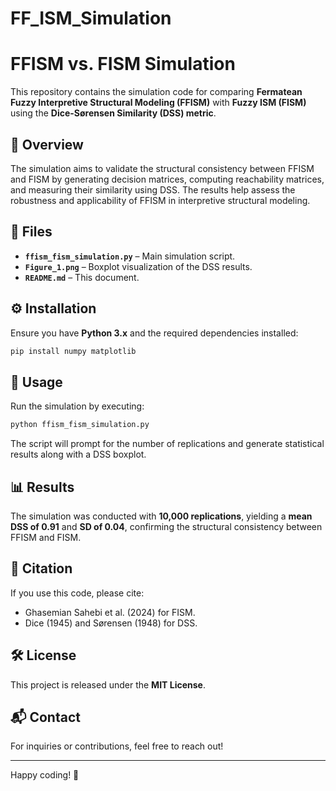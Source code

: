 # FF_ISM_Simulation
# FFISM vs. FISM Simulation

This repository contains the simulation code for comparing **Fermatean Fuzzy Interpretive Structural Modeling (FFISM)** with **Fuzzy ISM (FISM)** using the **Dice-Sørensen Similarity (DSS) metric**.

## 📌 Overview
The simulation aims to validate the structural consistency between FFISM and FISM by generating decision matrices, computing reachability matrices, and measuring their similarity using DSS. The results help assess the robustness and applicability of FFISM in interpretive structural modeling.

## 📂 Files
- **`ffism_fism_simulation.py`** – Main simulation script.
- **`Figure_1.png`** – Boxplot visualization of the DSS results.
- **`README.md`** – This document.

## ⚙️ Installation
Ensure you have **Python 3.x** and the required dependencies installed:
```bash
pip install numpy matplotlib
```

## 🚀 Usage
Run the simulation by executing:
```bash
python ffism_fism_simulation.py
```
The script will prompt for the number of replications and generate statistical results along with a DSS boxplot.

## 📊 Results
The simulation was conducted with **10,000 replications**, yielding a **mean DSS of 0.91** and **SD of 0.04**, confirming the structural consistency between FFISM and FISM.

## 📜 Citation
If you use this code, please cite:
- Ghasemian Sahebi et al. (2024) for FISM.
- Dice (1945) and Sørensen (1948) for DSS.

## 🛠️ License
This project is released under the **MIT License**.

## 📬 Contact
For inquiries or contributions, feel free to reach out!

---
Happy coding! 🚀

